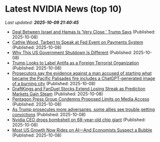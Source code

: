 # Latest NVIDIA News (top 10)
_Last updated: **2025-10-09 21:40:45**_

- [Deal Between Israel and Hamas Is ‘Very Close,’ Trump Says](https://biztoc.com/x/c8e63cda2dff1bd3) (Published: 2025-10-08)
- [Cathie Wood, Tarbert to Speak at Fed Event on Payments System](https://biztoc.com/x/15ec12823ee955f3) (Published: 2025-10-08)
- [Why This US Government Shutdown Is Different](https://biztoc.com/x/34d346840647b110) (Published: 2025-10-08)
- [Trump Looks to Label Antifa as a Foreign Terrorist Organization](https://biztoc.com/x/ed8fd241e4ea856f) (Published: 2025-10-08)
- [Prosecutors say the evidence against a man accused of starting what became the Pacific Palisades fire includes a ChatGPT-generated image of a burning city](https://biztoc.com/x/92b305a1a5e321ee) (Published: 2025-10-08)
- [DraftKings and FanDuel Stocks Extend Losing Streak as Prediction Markets Gain Steam](https://biztoc.com/x/0a5ea4bd81e6eb09) (Published: 2025-10-08)
- [Pentagon Press Group Condemns Proposed Limits on Media Access](https://biztoc.com/x/ab2c6d18148a5a13) (Published: 2025-10-08)
- [As Trump prosecutes more adversaries, some allies see trouble getting convictions](https://biztoc.com/x/8726f63ce3059e57) (Published: 2025-10-08)
- [Nvidia CEO drops bombshell on 68-year-old chip giant](https://www.thestreet.com/technology/nvidia-ceo-drops-bombshell-on-68-year-old-chip-giant-) (Published: 2025-10-08)
- [Most US Growth Now Rides on AI—And Economists Suspect a Bubble](https://decrypt.co/343441/us-gdp-ai-economists-suspect-bubble) (Published: 2025-10-08)
